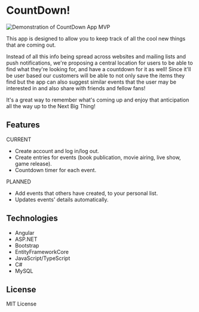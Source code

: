 # CountDown!

![Demonstration of CountDown App MVP](CountdownGif_20210308.gif)

This app is designed to allow you to keep track of all the cool new things that are coming out.

Instead of all this info being spread across websites and mailing lists and push notifications, we're proposing a central location for users to be able to find what they're looking for, and have a countdown for it as well! Since it'll be user based our customers will be able to not only save the items they find but the app can also suggest similar events that the user may be interested in and also share with friends and fellow fans! 

It's a great way to remember what's coming up and enjoy that anticipation all the way up to the Next Big Thing!

## Features
CURRENT
- Create account and log in/log out.
- Create entries for events (book publication, movie airing, live show, game release).
- Countdown timer for each event.

PLANNED
- Add events that others have created, to your personal list.
- Updates events' details automatically.

## Technologies
- Angular
- ASP.NET
- Bootstrap
- EntityFrameworkCore
- JavaScript/TypeScript
- C#
- MySQL

## License
MIT License


